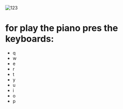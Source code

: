   ![123](https://github.com/Saitamah07/Simple-Piano/assets/111819955/2bb3bc5b-d801-41b1-a5ed-0ca06287e1a8)


  <h1>for play the piano pres the keyboards:</h1>
  <ul>
  <li>q</li>  
  <li>w</li>  
  <li>e</li>  
  <li>r</li>  
  <li>t</li>  
  <li>y</li>  
  <li>u</li>  
  <li>i</li>
  <li>o</li>  
  <li>p</li>  
  </ul>


   

